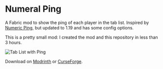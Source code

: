 # Numeral Ping

A Fabric mod to show the ping of each player in the tab list. Inspired by [Numeric Ping](https://www.curseforge.com/minecraft/mc-mods/numericping), but updated to 1.19 and has some config options.

This is a pretty small mod: I created the mod and this repository in less than 3 hours.

![Tab List with Ping](https://user-images.githubusercontent.com/57493648/147222964-0fca6dbd-644f-4ade-853a-ef55ab658637.png)

Download on [Modrinth](https://modrinth.com/mod/numeral-ping) or [CurseForge](https://www.curseforge.com/minecraft/mc-mods/numeral-ping).

